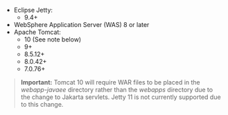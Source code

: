 * Eclipse Jetty:
    - 9.4+
* WebSphere Application Server (WAS) 8 or later
* Apache Tomcat:
    - 10 (See note below)
    - 9+
    - 8.5.12+
    - 8.0.42+
    - 7.0.76+

> **Important:** Tomcat 10 will require WAR files to be placed in the *webapp-javaee* directory rather than the *webapps* directory due to the change to Jakarta servlets. Jetty 11 is not currently supported due to this change.